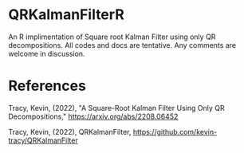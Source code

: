 # QRKalmanFilterR
An R implimentation of Square root Kalman Filter using only QR decompositions. All codes and docs are tentative. Any comments are welcome in discussion.

# References
Tracy, Kevin, (2022), "A Square-Root Kalman Filter Using Only QR Decompositions," https://arxiv.org/abs/2208.06452

Tracy, Kevin, (2022), QRKalmanFilter, 
https://github.com/kevin-tracy/QRKalmanFilter

